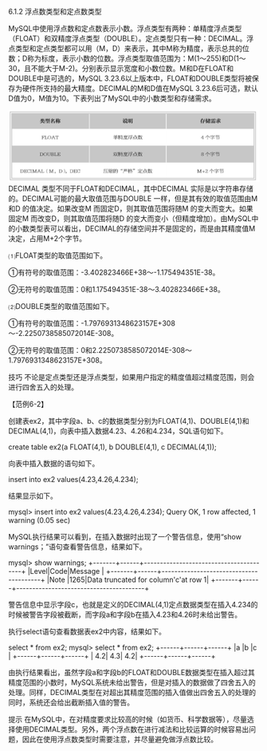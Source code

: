 #### 
  6.1.2 浮点数类型和定点数类型


MySQL中使用浮点数和定点数表示小数。浮点类型有两种：单精度浮点类型（FLOAT）和双精度浮点类型（DOUBLE）。定点类型只有一种：DECIMAL。浮点类型和定点类型都可以用（M，D）来表示，其中M称为精度，表示总共的位数；D称为标度，表示小数的位数。浮点类型取值范围为：M(1～255)和D(1～30，且不能大于M-2)。分别表示显示宽度和小数位数。M和D在FLOAT和DOUBLE中是可选的，MySQL 3.23.6以上版本中，FLOAT和DOUBLE类型将被保存为硬件所支持的最大精度。DECIMAL的M和D值在MySQL 3.23.6后可选，默认D值为0，M值为10。下表列出了MySQL中的小数类型和存储需求。

![Figure-0133-146.jpg](../images/Figure-0133-146.jpg)
DECIMAL 类型不同于FLOAT和DECIMAL，其中DECIMAL 实际是以字符串存储的。DECIMAL可能的最大取值范围与DOUBLE 一样，但是其有效的取值范围由M 和D 的值决定。如果改变M 而固定D，则其取值范围将随M 的变大而变大。如果固定M 而改变D，则其取值范围将随D 的变大而变小（但精度增加）。由MySQL中的小数类型表可以看出，DECIMAL的存储空间并不是固定的，而是由其精度值M决定，占用M+2个字节。

⑴FLOAT类型的取值范围如下。

①有符号的取值范围：-3.402823466E+38～-1.175494351E-38。

②无符号的取值范围：0和1.175494351E-38～3.402823466E+38。

⑵DOUBLE类型的取值范围如下。

①有符号的取值范围：-1.7976931348623157E+308～-2.2250738585072014E-308。

②无符号的取值范围：0和2.2250738585072014E-308～1.7976931348623157E+308。

技巧 
 不论是定点类型还是浮点类型，如果用户指定的精度值超过精度范围，则会进行四舍五入的处理。

【范例6-2】

创建表ex2，其中字段a、b、c的数据类型分别为FLOAT(4,1)、DOUBLE(4,1)和DECIMAL(4,1)，向表中插入数据4.23、4.26和4.234，SQL语句如下。

&#13;
    create table ex2(a FLOAT(4,1), b DOUBLE(4,1), c DECIMAL(4,1));&#13;

向表中插入数据的语句如下。

&#13;
    insert into ex2 values(4.23,4.26,4.234);&#13;

结果显示如下。

&#13;
    mysql> insert into ex2 values(4.23,4.26,4.234);&#13;
    Query OK, 1 row affected, 1 warning (0.05 sec)&#13;

MySQL执行结果可以看到，在插入数据时出现了一个警告信息，使用“show warnings；”语句查看警告信息，结果如下。

&#13;
    mysql> show warnings;&#13;
    +-------+------+----------------------------------------+&#13;
    |Level|Code|Message                |&#13;
    +-------+------+----------------------------------------+&#13;
    |Note |1265|Data truncated for column'c'at row 1|&#13;
    +-------+------+----------------------------------------+&#13;

警告信息中显示字段c，也就是定义的DECIMAL(4,1)定点数据类型在插入4.234的时候被警告字段被截断，而字段a和字段b在插入4.23和4.26时未给出警告。

执行select语句查看数据表ex2中内容，结果如下。

&#13;
    select * from ex2;&#13;
    mysql> select * from ex2;&#13;
    +------+------+------+&#13;
    |a  |b  |c  |&#13;
    +------+------+------+&#13;
    | 4.2| 4.3| 4.2|&#13;
    +------+------+------+&#13;

由执行结果看出，虽然字段a和字段b的FLOAT和DOUBLE数据类型在插入超过其精度范围的小数时，MySQL系统未给出警告，但是对插入的数据做了四舍五入的处理。同样，DECIMAL类型在对超出其精度范围的插入值做出四舍五入的处理的同时，系统还会给出截断插入值的警告。

提示 
 在MySQL中，在对精度要求比较高的时候（如货币、科学数据等），尽量选择使用DECIMAL类型。另外，两个浮点数在进行减法和比较运算的时候容易出问题，因此在使用浮点数类型时需要注意，并尽量避免做浮点数比较。

